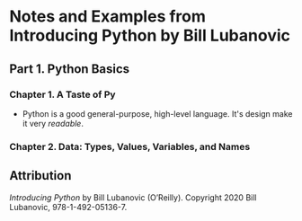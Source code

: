 # Notes and Examples from Introducing Python by Bill Lubanovic
## Part 1. Python Basics
### Chapter 1. A Taste of Py
- Python is a good general-purpose, high-level language. It's design make it very *readable*.

### Chapter 2. Data: Types, Values, Variables, and Names

## Attribution
*Introducing Python* by Bill Lubanovic (O’Reilly). Copyright 2020 Bill Lubanovic, 978-1-492-05136-7.